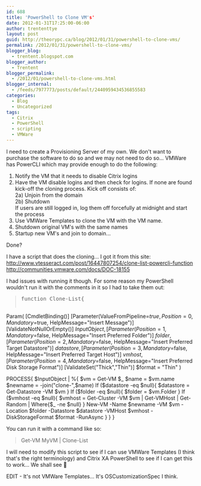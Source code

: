 ```yaml
---
id: 688
title: 'PowerShell to Clone VM's'
date: 2012-01-31T17:25:00-06:00
author: trententtye
layout: post
guid: http://theorypc.ca/blog/2012/01/31/powershell-to-clone-vms/
permalink: /2012/01/31/powershell-to-clone-vms/
blogger_blog:
  - trentent.blogspot.com
blogger_author:
  - Trentent
blogger_permalink:
  - /2012/01/powershell-to-clone-vms.html
blogger_internal:
  - /feeds/7977773/posts/default/2440959434536855583
categories:
  - Blog
  - Uncategorized
tags:
  - Citrix
  - PowerShell
  - scripting
  - VMWare
---
```

I need to create a Provisioning Server of my own. We don't want to purchase the software to do so and we may not need to do so... VMWare has PowerCLI which may provide enough to do the following:

1) Notify the VM that it needs to disable Citrix logins  
2) Have the VM disable logins and then check for logins. If none are found kick-off the cloning process. Kick off consists of:  
2a) Unjoin from the domain  
2b) Shutdown  
If users are still logged in, log them off forcefully at midnight and start the process  
3) Use VMWare Templates to clone the VM with the VM name.  
4) Shutdown original VM's with the same names  
5) Startup new VM's and join to domain...

Done?

I have a script that does the cloning... I got it from this site:  
http://www.vtesseract.com/post/16447807254/clone-list-powercli-function  
http://communities.vmware.com/docs/DOC-18155

I had issues with running it though. For some reason my PowerShell wouldn't run it with the comments in it so I had to take them out:

> <pre class="lang:ps decode:true ">function Clone-List{


Param(
[CmdletBinding()]
[Parameter(ValueFromPipeline=$true,
Position=0,
Mandatory=$true,
HelpMessage="Insert Message")]
[ValidateNotNullOrEmpty()]
$InputObject,
[Parameter(Position=1,
Mandatory=$false,
HelpMessage="Insert Preferred Folder")]
$folder,
[Parameter(Position=2,
Mandatory=$false,
HelpMessage="Insert Preferred Target Datastore")]
$datastore,
[Parameter(Position=3,
Mandatory=$false,
HelpMessage="Insert Preferred Target Host")]
$vmhost,
[Parameter(Position=4,
Mandatory=$false,
HelpMessage="Insert Preferred Disk Storage Format")]
[ValidateSet("Thick","Thin")]
$format = "Thin"
)


PROCESS{
$InputObject | %{
$vm = Get-VM $_
$name = $vm.name
$newname = -join("clone-",$name)
If ($datastore -eq $null){
$datastore = Get-Datastore -VM $vm
}
If ($folder -eq $null){
$folder = $vm.Folder
}
If ($vmhost -eq $null){
$vmhost = Get-Cluster -VM $vm | Get-VMHost | Get-Random | Where{$_ -ne $null}
}
New-VM -Name $newname -VM $vm -Location $folder -Datastore $datastore -VMHost $vmhost -DiskStorageFormat $format -RunAsync
}
}
}</pre>

You can run it with a command like so:

> Get-VM MyVM | Clone-List

I will need to modify this script to see if I can use VMWare Templates (I think that's the right terminology) and Citrix XA PowerShell to see if I can get this to work... We shall see 🙂

EDIT - It's not VMWare Templates... It's OSCustomizationSpec I think.

<!-- AddThis Advanced Settings generic via filter on the_content -->

<!-- AddThis Share Buttons generic via filter on the_content -->